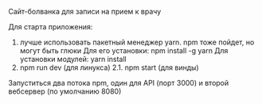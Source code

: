 Сайт-болванка для записи на прием к врачу

Для старта приложения:
1. лучше использовать пакетный менеджер yarn. npm тоже пойдет, но могут быть глюки
Для его установки: npm install -g yarn
Для установки модулей: yarn install
2. npm run dev (для линукса)
2.1. npm start (для винды)

Запуститься два потока npm, один для API (порт 3000) и второй вебсервер (по умолчанию 8080)